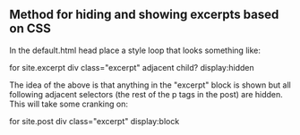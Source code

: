 Method for hiding and showing excerpts based on CSS
---

In the default.html head place a style loop that looks something like:

for site.excerpt div class="excerpt" adjacent child? display:hidden

The idea of the above is that anything in the "excerpt" block is shown but all following adjacent selectors (the rest of the p tags in the post) are hidden. This will take some cranking on:

for site.post div class="excerpt" display:block
